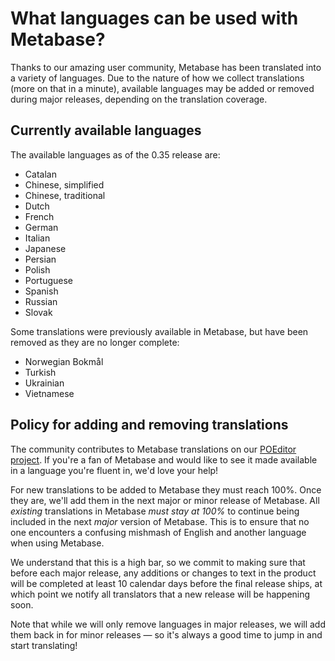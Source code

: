 # What languages can be used with Metabase?

Thanks to our amazing user community, Metabase has been translated into a variety of languages. Due to the nature of how we collect translations (more on that in a minute), available languages may be added or removed during major releases, depending on the translation coverage.

## Currently available languages

The available languages as of the 0.35 release are:

- Catalan
- Chinese, simplified
- Chinese, traditional
- Dutch
- French
- German
- Italian
- Japanese
- Persian
- Polish
- Portuguese
- Spanish
- Russian
- Slovak

Some translations were previously available in Metabase, but have been removed as they are no longer complete:

- Norwegian Bokmål
- Turkish
- Ukrainian
- Vietnamese

## Policy for adding and removing translations

The community contributes to Metabase translations on our [POEditor project](https://poeditor.com/join/project/ynjQmwSsGh). If you're a fan of Metabase and would like to see it made available in a language you're fluent in, we'd love your help!

For new translations to be added to Metabase they must reach 100%. Once they are, we'll add them in the next major or minor release of Metabase. All _existing_ translations in Metabase _must stay at 100%_ to continue being included in the next _major_ version of Metabase. This is to ensure that no one encounters a confusing mishmash of English and another language when using Metabase.

We understand that this is a high bar, so we commit to making sure that before each major release, any additions or changes to text in the product will be completed at least 10 calendar days before the final release ships, at which point we notify all translators that a new release will be happening soon.

Note that while we will only remove languages in major releases, we will add them back in for minor releases — so it's always a good time to jump in and start translating!
